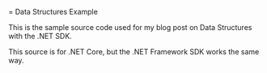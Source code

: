 = Data Structures Example

This is the sample source code used for my blog post on Data Structures with the .NET SDK.

This source is for .NET Core, but the .NET Framework SDK works the same way.